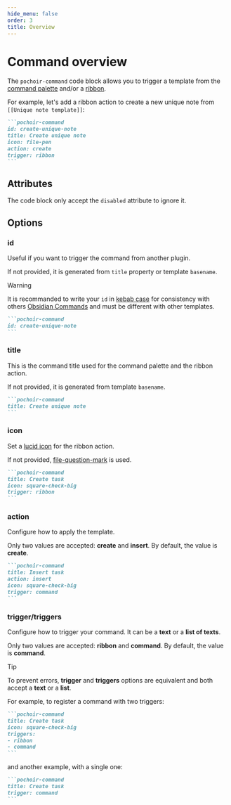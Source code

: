 ```yaml
---
hide_menu: false
order: 3
title: Overview
---
```

# Command overview

The `pochoir-command` code block allows you to trigger a template from the [command palette](https://help.obsidian.md/plugins/command-palette) and/or a [ribbon](https://help.obsidian.md/ribbon).

For example, let's add a ribbon action to create a new unique note from `[[Unique note template]]`:

````md
```pochoir-command
id: create-unique-note
title: Create unique note
icon: file-pen
action: create
trigger: ribbon
```
````

## Attributes

The code block only accept the `disabled` attribute to ignore it.

## Options

### id

Useful if you want to trigger the command from another plugin.

If not provided, it is generated from `title` property or template `basename`.

> [!warning]
> It is recommanded to write your `id` in [kebab case](https://developer.mozilla.org/en-US/docs/Glossary/Kebab_case)
> for consistency with others [Obsidian Commands](https://docs.obsidian.md/Plugins/User+interface/Commands)
> and must be different with other templates.

````md
```pochoir-command
id: create-unique-note
```
````

### title

This is the command title used for the command palette and the ribbon action.

If not provided, it is generated from template `basename`.

````md
```pochoir-command
title: Create unique note
```
````

### icon

Set a [lucid icon](https://lucide.dev/icons/) for the ribbon action.

If not provided, [file-question-mark](https://lucide.dev/icons/file-question-mark) is used.

````md
```pochoir-command
title: Create task
icon: square-check-big
trigger: ribbon
```
````

### action

Configure how to apply the template.

Only two values are accepted: **create** and **insert**. By default, the value is **create**.

````md
```pochoir-command
title: Insert task
action: insert
icon: square-check-big
trigger: command
```
````

### trigger/triggers

Configure how to trigger your command. It can be a **text** or a **list of texts**.

Only two values are accepted: **ribbon** and **command**. By default, the value is **command**.

> [!tip]
> To prevent errors, **trigger** and **triggers** options are equivalent and both accept a **text** or a **list**.

For example, to register a command with two triggers:

````md
```pochoir-command
title: Create task
icon: square-check-big
triggers:
- ribbon
- command
```
````

and another example, with a single one:

````md
```pochoir-command
title: Create task
trigger: command
```
````
